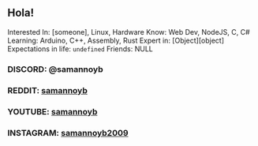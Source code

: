 ## Hola!

Interested In: [someone], Linux, Hardware
Know: Web Dev, NodeJS, C, C#
Learning: Arduino, C++, Assembly, Rust
Expert in: [Object][object]
Expectations in life: ``` undefined ```
Friends: NULL

### DISCORD: @samannoyb
### REDDIT: [samannoyb](https://www.reddit.com/user/SamannoyB/)
### YOUTUBE: [samannoyb](https://www.youtube.com/@samannoyb)
### INSTAGRAM: [samannoyb2009](https://www.instagram.com/samannoyb2009/)





